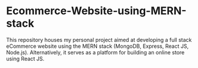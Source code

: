 # Ecommerce-Website-using-MERN-stack
This repository houses my personal project aimed at developing a full stack eCommerce website using the MERN stack (MongoDB, Express, React JS, Node.js). Alternatively, it serves as a platform for building an online store using React JS.
